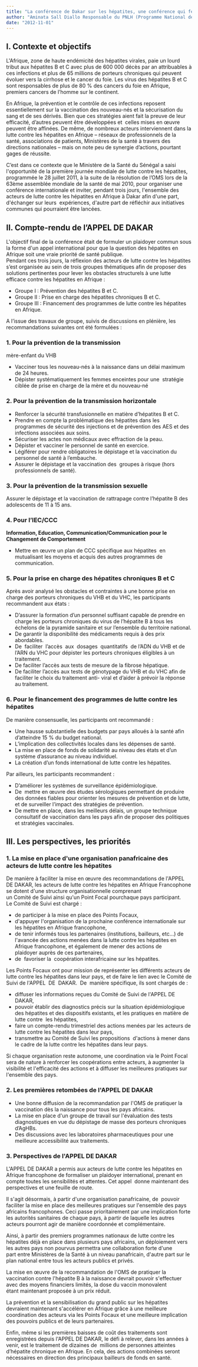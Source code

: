 ```yaml
---
title: "La conférence de Dakar sur les hépatites, une conférence qui fera date"
author: "Aminata Sall Diallo Responsable du PNLH (Programme National de Lutte contre les Hépatites) au Ministère de la Santé du Sénégal. Professeur de physiologie et de biologie à l'UCAD (Université Cheikh Anta Diop) de Dakar. Coordinatrice de l'initiative panafricaine sur les hépatites."
date: "2012-11-01"
---
```


## I. Contexte et objectifs

L'Afrique, zone de haute endémicité des hépatites virales, paie un lourd tribut aux hépatites B et C avec plus de 600 000 décès par an attribuables à ces infections et plus de 65 millions de porteurs chroniques qui peuvent évoluer vers la cirrhose et le cancer du foie. Les virus des hépatites B et C sont responsables de plus de 80 % des cancers du foie en Afrique, premiers cancers de l’homme sur le continent.

En Afrique, la prévention et le contrôle de ces infections reposent essentiellement sur la vaccination des nouveau-nés et la sécurisation du sang et de ses dérivés. Bien que ces stratégies aient fait la preuve de leur efficacité, d’autres peuvent être développées et  celles mises en œuvre peuvent être affinées. De même, de nombreux acteurs interviennent dans la lutte contre les hépatites en Afrique – réseaux de professionnels de la santé, associations de patients, Ministères de la santé à travers des directions nationales – mais on note peu de synergie d’actions, pourtant gages de réussite.

C’est dans ce contexte que le Ministère de la Santé du Sénégal a saisi l'opportunité de la première journée mondiale de lutte contre les hépatites, programmée le 28 juillet 2011, à la suite de la résolution de l’OMS lors de la 63ème assemblée mondiale de la santé de mai 2010, pour organiser une conférence internationale et inviter, pendant trois jours, l'ensemble des acteurs de lutte contre les hépatites en Afrique à Dakar afin d'une part, d'échanger sur leurs  expériences, d'autre part de réfléchir aux initiatives communes qui pourraient être lancées.

## II. Compte-rendu de l’APPEL DE DAKAR

L'objectif final de la conférence était de formuler un plaidoyer commun sous la forme d'un appel international pour que la question des hépatites en Afrique soit une vraie priorité de santé publique.  
Pendant ces trois jours, la réflexion des acteurs de lutte contre les hépatites s’est organisée au sein de trois groupes thématiques afin de proposer des solutions pertinentes pour lever les obstacles structurels à une lutte efficace contre les hépatites en Afrique :

*   Groupe I : Prévention des hépatites B et C.  
*   Groupe II : Prise en charge des hépatites chroniques B et C.  
*   Groupe III : Financement des programmes de lutte contre les hépatites en Afrique.

A l’issue des travaux de groupe, suivis de discussions en plénière, les  recommandations suivantes ont été formulées :

### 1. Pour la prévention de la transmission  
mère-enfant du VHB

*   Vacciner tous les nouveau-nés à la naissance dans un délai maximum de 24 heures.  
*   Dépister systématiquement les femmes enceintes pour une  stratégie ciblée de prise en charge de la mère et du nouveau-né

### 2. Pour la prévention de la transmission horizontale

*   Renforcer la sécurité transfusionnelle en matière d’hépatites B et C.  
*   Prendre en compte la problématique des hépatites dans les programmes de sécurité des injections et de prévention des AES et des infections associées aux soins.  
*   Sécuriser les actes non médicaux avec effraction de la peau.  
*   Dépister et vacciner le personnel de santé en exercice.  
*   Légiférer pour rendre obligatoires le dépistage et la vaccination du personnel de santé à l’embauche.  
*   Assurer le dépistage et la vaccination des  groupes à risque (hors professionnels de santé).

### 3. Pour la prévention de la transmission sexuelle

Assurer le dépistage et la vaccination de rattrapage contre l’hépatite B des adolescents de 11 à 15 ans.

### 4. Pour l’IEC/CCC

**Information, Education, Communication/Communication pour le Changement de Comportement**

*   Mettre en œuvre un plan de CCC spécifique aux hépatites  en  mutualisant les moyens et acquis des autres programmes de communication.

### 5. Pour la prise en charge des hépatites chroniques B et C

Après avoir analysé les obstacles et contraintes à une bonne prise en charge des porteurs chroniques du VHB et du VHC, les participants recommandent aux états :

*   D’assurer la formation d’un personnel suffisant capable de prendre en charge les porteurs chroniques du virus de l’hépatite B à tous les échelons de la pyramide sanitaire et sur l’ensemble du territoire national.  
*   De garantir la disponibilité des médicaments requis à des prix abordables.  
*   De  faciliter  l’accès  aux  dosages  quantitatifs  de l’ADN du VHB et de l’ARN du VHC pour dépister les porteurs chroniques éligibles à un traitement.  
*   De faciliter l’accès aux tests de mesure de la fibrose hépatique.  
*   De faciliter l’accès aux tests de génotypage du VHB et du VHC afin de faciliter le choix du traitement anti- viral et d’aider à prévoir la réponse au traitement.

### 6. Pour le financement des programmes de lutte contre les hépatites

De manière consensuelle, les participants ont recommandé :

*   Une hausse substantielle des budgets par pays alloués à la santé afin d’atteindre 15 % du budget national.  
*   L’implication des collectivités locales dans les dépenses de santé.  
*   La mise en place de fonds de solidarité au niveau des états et d’un système d’assurance au niveau individuel.  
*   La création d’un fonds international de lutte contre les hépatites.

Par ailleurs, les participants recommandent :

*   D’améliorer les systèmes de surveillance épidémiologique.  
*   De  mettre en œuvre des études sérologiques permettant de produire des données fiables pour orienter les mesures de prévention et de lutte, et de surveiller l’impact des stratégies de prévention.  
*   De mettre en place, dans les meilleurs délais, un groupe technique consultatif de vaccination dans les pays afin de proposer des politiques et stratégies vaccinales.

## III. Les perspectives, les priorités

### 1. La mise en place d'une organisation panafricaine des acteurs de lutte contre les hépatites

De manière à faciliter la mise en œuvre des recommandations de l'APPEL DE DAKAR, les acteurs de lutte contre les hépatites en Afrique Francophone se dotent d'une structure organisationnelle comprenant  
un Comité de Suivi ainsi qu'un Point Focal pourchaque pays participant.  
Le Comité de Suivi est chargé :

*   de participer à la mise en place des Points Focaux,
*   d'appuyer l'organisation de la prochaine conférence internationale sur les hépatites en Afrique francophone,
*   de tenir informés tous les partenaires (institutions, bailleurs, etc...) de l'avancée des actions menées dans la lutte contre les hépatites en Afrique francophone, et également de mener des actions de  plaidoyer auprès de ces partenaires,
*   de  favoriser la  coopération interafricaine sur les hépatites.

Les Points Focaux ont pour mission de représenter les différents acteurs de lutte contre les hépatites dans leur pays, et de faire le lien avec le Comité de Suivi de l'APPEL  DE  DAKAR.  De  manière spécifique, ils sont chargés de :

*   diffuser les informations reçues du Comité de Suivi de l'APPEL DE DAKAR,
*   pouvoir établir des diagnostics précis sur la situation épidémiologique des hépatites et des dispositifs existants, et les pratiques en matière de lutte contre  les hépatites,
*   faire un compte-rendu trimestriel des actions menées par les acteurs de lutte contre les hépatites dans leur pays,
*   transmettre au Comité de Suivi les propositions  d'actions à mener dans le cadre de la lutte contre les hépatites dans leur pays.

Si chaque organisation reste autonome, une coordination via le Point Focal sera de nature à renforcer les coopérations entre acteurs, à augmenter la visibilité et l'efficacité des actions et à diffuser les meilleures pratiques sur l'ensemble des pays.

### 2. Les premières retombées de l'APPEL DE DAKAR

*   Une bonne diffusion de la recommandation par l'OMS de pratiquer la vaccination dès la naissance pour tous les pays africains.  
*   La mise en place d'un groupe de travail sur l'évaluation des tests diagnostiques en vue du dépistage de masse des porteurs chroniques d’AgHBs.  
*   Des discussions avec les laboratoires pharmaceutiques pour une meilleure accessibilité aux traitements.

### 3. Perspectives de l'APPEL DE DAKAR

L'APPEL DE DAKAR a permis aux acteurs de lutte contre les hépatites en Afrique francophone de formaliser un plaidoyer international, prenant en compte toutes les sensibilités et attentes. Cet appel  donne maintenant des perspectives et une feuille de route.

Il s'agit désormais, à partir d'une organisation panafricaine, de  pouvoir faciliter la mise en place des meilleures pratiques sur l'ensemble des pays africains francophones. Ceci passe prioritairement par une implication forte les autorités sanitaires de chaque pays, à partir de laquelle les autres acteurs pourront agir de manière coordonnée et complémentaire.

Ainsi, à partir des premiers programmes nationaux de lutte contre les hépatites déjà en place dans plusieurs pays africains, un déploiement vers les autres pays non pourvus permettra une collaboration forte d'une part entre Ministères de la Santé à un niveau panafricain, d'autre part sur le plan national entre tous les acteurs publics et privés.

La mise en œuvre de la recommandation de l'OMS de pratiquer la vaccination contre l'hépatite B à la naissance devrait pouvoir s'effectuer avec des moyens financiers limités, la dose du vaccin monovalent étant maintenant proposée à un prix réduit.

La prévention et la sensibilisation du grand public sur les hépatites devraient maintenant s'accélérer en Afrique grâce à une meilleure coordination des acteurs via les Points Focaux et une meilleure implication des pouvoirs publics et de leurs partenaires.

Enfin, même si les premières baisses de coût des traitements sont enregistrées depuis l'APPEL DE DAKAR, le défi à relever, dans les années à venir, est le traitement de dizaines de  millions de personnes atteintes d’hépatite chronique en Afrique. En cela, des actions combinées seront nécessaires en direction des principaux bailleurs de fonds en santé.